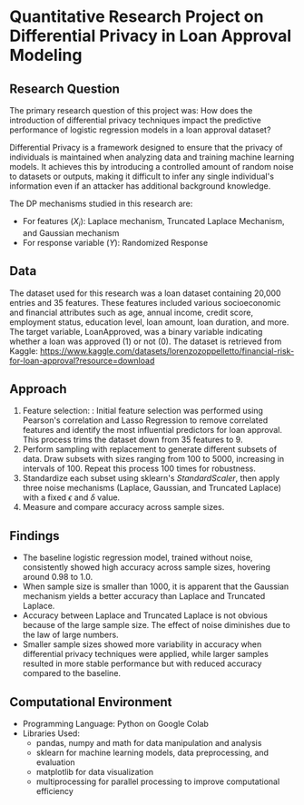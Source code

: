 # Quantitative Research Project on  Differential Privacy in Loan Approval Modeling
## Research Question
The primary research question of this project was: How does the introduction of differential privacy techniques impact the predictive performance of logistic regression models in a loan approval dataset?

Differential Privacy is a framework designed to ensure that the privacy of individuals is maintained when analyzing data and training machine learning models. It achieves this by introducing a controlled amount of random noise to datasets or outputs, making it difficult to infer any single individual's information even if an attacker has additional background knowledge.

The DP mechanisms studied in this research are:
* For features ($X_i$): Laplace mechanism, Truncated Laplace Mechanism, and Gaussian mechanism
* For response variable ($Y$): Randomized Response

## Data
The dataset used for this research was a loan dataset containing 20,000 entries and 35 features. These features included various socioeconomic and financial attributes such as age, annual income, credit score, employment status, education level, loan amount, loan duration, and more. The target variable, LoanApproved, was a binary variable indicating whether a loan was approved (1) or not (0). The dataset is retrieved from Kaggle: https://www.kaggle.com/datasets/lorenzozoppelletto/financial-risk-for-loan-approval?resource=download

## Approach
1. Feature selection: : Initial feature selection was performed using Pearson's correlation and Lasso Regression to remove correlated features and identify the most influential predictors for loan approval. This process trims the dataset down from 35 features to 9.
2. Perform sampling with replacement to generate different subsets of data. Draw subsets with sizes ranging from 100 to 5000, increasing in intervals of 100. Repeat this process 100 times for robustness.
3. Standardize each subset using sklearn's *StandardScaler*, then apply three noise mechanisms (Laplace, Gaussian, and Truncated Laplace) with a fixed $\epsilon$ and $\delta$ value.
4. Measure and compare accuracy across sample sizes.

## Findings
* The baseline logistic regression model, trained without noise, consistently showed high accuracy across sample sizes, hovering around 0.98 to 1.0.
* When sample size is smaller than 1000, it is apparent that the Gaussian mechanism yields a better accuracy than Laplace and Truncated Laplace.
* Accuracy between Laplace and Truncated Laplace is not obvious because of the large sample size. The effect of noise diminishes due to the law of large numbers.
* Smaller sample sizes showed more variability in accuracy when differential privacy techniques were applied, while larger samples resulted in more stable performance but with reduced accuracy compared to the baseline.

## Computational Environment
* Programming Language: Python on Google Colab
* Libraries Used:
  * pandas, numpy and math for data manipulation and analysis
  * sklearn for machine learning models, data preprocessing, and evaluation
  * matplotlib for data visualization
  * multiprocessing for parallel processing to improve computational efficiency
